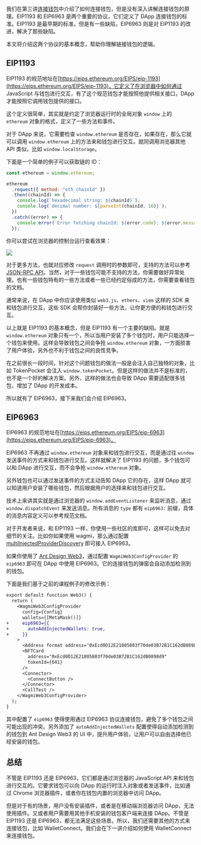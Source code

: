 我们在第三讲[连接钱包](./03_ConnectWallet/readme.md)中介绍了如何连接钱包，但是没有深入讲解连接钱包的原理。EIP1193 和 EIP6963 是两个重要的协议，它们定义了 DApp 连接钱包的标准。EIP1193 是最早期的标准，但是有一些缺陷，EIP6963 则是对 EIP1193 的改进，解决了那些缺陷。

本文将介绍这两个协议的基本概念，帮助你理解链接钱包的逻辑。

## EIP1193

EIP1193 的规范地址在[https://eips.ethereum.org/EIPS/eip-1193](https://eips.ethereum.org/EIPS/eip-1193)，它定义了在浏览器中如何通过 JavaScript 与钱包进行交互，有了这个规范钱包才能按照他提供相关接口，DApp 才能按照它调用钱包提供的接口。

这个定义很简单，其实就是约定了浏览器运行时的全局对象 `window` 上的 `ethereum` 对象的格式，定义了一些方法和事件。

对于 DApp 来说，它需要检查 `window.ethereum` 是否存在，如果存在，那么它就可以调用 `window.ethereum` 上的方法来和钱包进行交互。就同调用浏览器其他 API 类似，比如 `window.localStorage`。

下面是一个简单的例子可以获取链的 ID：

```javascript
const ethereum = window.ethereum;

ethereum
  .request({ method: "eth_chainId" })
  .then((chainId) => {
    console.log(`hexadecimal string: ${chainId}`);
    console.log(`decimal number: ${parseInt(chainId, 16)}`);
  })
  .catch((error) => {
    console.error(`Error fetching chainId: ${error.code}: ${error.message}`);
  });
```

你可以尝试在浏览器的控制台运行查看效果：

![](./img/demo.png)

对于更多方法，也就对应修改 `request` 调用时的参数即可，支持的方法可以参考 [JSON-RPC API](https://ethereum.org/developers/docs/apis/json-rpc)。当然，对于一些钱包可能不支持的方法，你需要做好异常处理。也有一些钱包特有的一些方法或者一些已经约定俗成的方法，你需要查看钱包的文档。

通常来说，在 DApp 中你应该使用类似 `web3.js`、`ethers`、`viem` 这样的 SDK 来和钱包进行交互，这些 SDK 会帮你封装好一些方法，让你更方便的和钱包进行交互。

以上就是 EIP1193 的基本概念，但是 EIP1193 有一个主要的缺陷。就是 `window.ethereum` 对象只有一个，所以当用户安装了多个钱包时，用户只能选择一个钱包来使用。这样会导致钱包之间会争抢 `window.ethereum` 对象，一方面损害了用户体验，另外也不利于钱包之间的良性竞争。

在之前很长一段时间，针对这个问题钱包的做法一般是会注入自己独特的对象，比如 TokenPocket 会注入 `window.tokenPocket`。但是这样的做法并不是标准的，也不是一个好的解决方案。另外，这样的做法也会导致 DApp 需要适配很多钱包，增加了 DApp 的开发成本。

所以就有了 EIP6963，接下来我们会介绍 EIP6963。

## EIP6963

EIP6963 的规范地址在[https://eips.ethereum.org/EIPS/eip-6963](https://eips.ethereum.org/EIPS/eip-6963)。

EIP6963 不再通过 `window.ethereum` 对象来和钱包进行交互，而是通过往 `window` 发送事件的方式来和钱包进行交互。这样就解决了 EIP1193 的问题，多个钱包可以和 DApp 进行交互，而不会争抢 `window.ethereum` 对象。

另外钱包也可以通过发送事件的方式主动告知 DApp 它的存在，这样 DApp 就可以知道用户安装了哪些钱包，然后根据用户的选择来和钱包进行交互。

技术上来讲其实就是通过浏览器的 `window.addEventListener` 来监听消息，通过 `window.dispatchEvent` 来发送消息。所有消息的 `type` 都有 `eip6963:` 前缀，具体的消息内容定义可以参考规范文档。

对于开发者来说，和 EIP1193 一样，你使用一些社区的库即可，这样可以免去对细节的关注。比如你如果使用 wagmi，那么通过配置 [multiInjectedProviderDiscovery](https://wagmi.sh/core/api/createConfig#multiinjectedproviderdiscovery) 即可接入 EIP6963。

如果你使用了 [Ant Design Web3](https://web3.ant.design/zh-CN/components/wagmi#eip6963)，通过配置 `WagmiWeb3ConfigProvider` 的 `eip6963` 即可在 DApp 中使用 EIP6963。它的连接钱包的弹窗会自动添加检测到的钱包。

下面是我们基于之前的课程例子的修改示例：

```diff
export default function Web3() {
  return (
    <WagmiWeb3ConfigProvider
      config={config}
      wallets={[MetaMask()]}
+     eip6963={{
+       autoAddInjectedWallets: true,
+     }}
    >
      <Address format address="0xEcd0D12E21805803f70de03B72B1C162dB0898d9" />
      <NFTCard
        address="0xEcd0D12E21805803f70de03B72B1C162dB0898d9"
        tokenId={641}
      />
      <Connector>
        <ConnectButton />
      </Connector>
      <CallTest />
    </WagmiWeb3ConfigProvider>
  );
}
```

其中配置了 `eip6963` 使得使用通过 EIP6963 协议连接钱包，避免了多个钱包之间可能出现的冲突。另外添加了 `autoAddInjectedWallets` 配置使得自动添加检测到的钱包到 Ant Design Web3 的 UI 中，提升用户体验，让用户可以自由选择他已经安装的钱包。

## 总结

不管是 EIP1193 还是 EIP6963，它们都是通过浏览器的 JavaScript API 来和钱包进行交互的。它要求钱包可以向 DApp 的运行时注入对象或者发送事件，比如通过 Chrome 浏览器插件，或者你在钱包内置的浏览器中访问 DApp。

但是对于有的场景，用户没有安装插件，或者是在移动端浏览器访问 DApp，无法使用插件。又或者用户需要用其他手机安装的钱包客户端来连接 DApp。不管是 EIP1193 还是 EIP6963，都无法满足这些场景。所以，我们还需要其他的方式来连接钱包，比如 WalletConnect。我们会在下一讲介绍如何使用 WalletConnect 来连接钱包。
